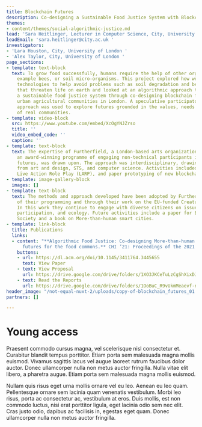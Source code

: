 ```yaml
---
title: Blockchain Futures
description: Co-designing a Sustainable Food Justice System with Blockchain Futures
themes:
- content/themes/social-algorithmic-justice.md
lead: 'Sara Heitlinger, Lecturer in Computer Science, City, University of London '
leadEmail: 'sara.heitlinger@city.ac.uk '
investigators:
- 'Lara Houston, City, University of London '
- 'Alex Taylor, City, University of London '
page_sections:
- template: text-block
  text: To grow food successfully, humans require the help of other organisms – for
    example bees, or soil micro-organisms. This project explored how we can use new
    technologies to help avoid problems such as soil degradation and bee extinction
    that threaten life on earth and looked at an algorithmic approach to creating
    a sustainable food justice system through co-designing blockchain futures with
    urban agricultural communities in London. A speculative participatory design (SPD)
    approach was used to explore futures grounded in the values, needs and challenges
    of real communities.
- template: video-block
  src: https://www.youtube.com/embed/XcOgYNJZrso
  title: ''
  video_embed_code: ''
  caption: ''
- template: text-block
  text: The expertise of Furtherfield, a London-based arts organization who have developed
    an award-winning programme of engaging non-technical participants in blockchain
    futures, was drawn upon. The approach was interdisciplinary, drawing on methods
    from art and design, STS, and computer science. Activities included a multispecies
    Live Action Role Play (LARP), and paper prototyping of new blockchain-based systems.
- template: image-gallery-block
  images: []
- template: text-block
  text: The methods and approach developed have been adopted by Furtherfield, as part
    of their programming and through their work on the EU-funded Creatures project.
    In this work they continue to engage with diverse citizens on issues of equality,
    participation, and ecology. Future activities include a paper for Big Data and
    Society and a book on More-than-human smart cities.
- template: link-block
  title: Publications
  links:
  - content: "**Algorithmic Food Justice: Co-designing More-than-human blockchain
      futures for the food commons.** CHI ’21: Proceedings of the 2021 CHI Conference."
    buttons:
    - url: https://dl.acm.org/doi/10.1145/3411764.3445655
      text: View Paper
    - text: View Proposal
      url: https://drive.google.com/drive/folders/1XO3JKCeTuLzCgShXixDJgamw2aax_Rre?usp=sharing
    - text: Read the Reports
      url: https://drive.google.com/drive/folders/1OoBuC_R9vUkmMeaevf-nq9oFuByyxCt5?usp=sharing
header_image: "/not-equal-nuxt-2/uploads/copy-of-blockchain_futures_01.svg"
partners: []

---
```

# Young access

Praesent commodo cursus magna, vel scelerisque nisl consectetur et. Curabitur blandit tempus porttitor. Etiam porta sem malesuada magna mollis euismod. Vivamus sagittis lacus vel augue laoreet rutrum faucibus dolor auctor. Donec ullamcorper nulla non metus auctor fringilla. Nulla vitae elit libero, a pharetra augue. Etiam porta sem malesuada magna mollis euismod.

Nullam quis risus eget urna mollis ornare vel eu leo. Aenean eu leo quam. Pellentesque ornare sem lacinia quam venenatis vestibulum. Morbi leo risus, porta ac consectetur ac, vestibulum at eros. Duis mollis, est non commodo luctus, nisi erat porttitor ligula, eget lacinia odio sem nec elit. Cras justo odio, dapibus ac facilisis in, egestas eget quam. Donec ullamcorper nulla non metus auctor fringilla.